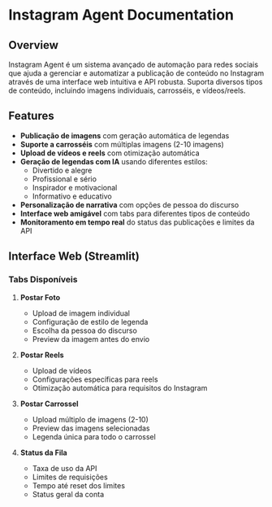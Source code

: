 # Instagram Agent Documentation

## Overview

Instagram Agent é um sistema avançado de automação para redes sociais que ajuda a gerenciar e automatizar a publicação de conteúdo no Instagram através de uma interface web intuitiva e API robusta. Suporta diversos tipos de conteúdo, incluindo imagens individuais, carrosséis, e vídeos/reels.

## Features

- **Publicação de imagens** com geração automática de legendas
- **Suporte a carrosséis** com múltiplas imagens (2-10 imagens)
- **Upload de vídeos e reels** com otimização automática
- **Geração de legendas com IA** usando diferentes estilos:
  - Divertido e alegre
  - Profissional e sério
  - Inspirador e motivacional
  - Informativo e educativo
- **Personalização de narrativa** com opções de pessoa do discurso
- **Interface web amigável** com tabs para diferentes tipos de conteúdo
- **Monitoramento em tempo real** do status das publicações e limites da API

## Interface Web (Streamlit)

### Tabs Disponíveis

1. **Postar Foto**
   - Upload de imagem individual
   - Configuração de estilo de legenda
   - Escolha da pessoa do discurso
   - Preview da imagem antes do envio

2. **Postar Reels**
   - Upload de vídeos
   - Configurações específicas para reels
   - Otimização automática para requisitos do Instagram

3. **Postar Carrossel**
   - Upload múltiplo de imagens (2-10)
   - Preview das imagens selecionadas
   - Legenda única para todo o carrossel

4. **Status da Fila**
   - Taxa de uso da API
   - Limites de requisições
   - Tempo até reset dos limites
   - Status geral da conta

